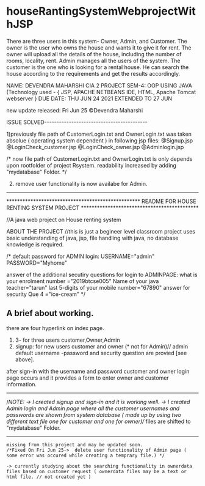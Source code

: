 # houseRantingSystemWebprojectWithJSP
There are three users in this system- Owner, Admin, and Customer. The owner is the user who owns the house and wants it to give it for rent. The owner will upload all the details of the house, including the number of rooms, locality, rent. Admin manages all the users of the system. The customer is the one who is looking for a rental house. He can search the house according to the requirements and get the results accordingly.

NAME: DEVENDRA MAHARSHI
CIA 2 PROJECT SEM-4: OOP USING JAVA (Technology used - { JSP, APACHE NETBEANS IDE, HTML, Apache Tomcat webserver } 
DUE DATE: THU JUN 24 2021 EXTENDED TO 27 JUN


new update released: Fri Jun 25 ©Devendra Maharshi

ISSUE SOLVED------------------------------------------

1)previously file path of CustomerLogin.txt and OwnerLogin.txt was taken absolue ( operating system dependent ) in following jsp files:
@Signup.jsp
@LoginCheck_customer.jsp
@LoginCheck_owner.jsp
@Adminlogin.jsp

/* 	now file path of CustomerLogin.txt and OwnerLogin.txt is only depends upon rootfolder of project Rsystem.
	readability increased by adding "mydatabase" Folder.
*/


2) remove user functionality is now availabe for Admin.


------------------------------------------------------------------



************************************************** README FOR HOUSE RENTING SYSTEM PROJECT ********************************************

//A java web project on House renting system

ABOUT THE PROJECT
//this is just a begineer level classroom project uses basic understanding of java, jsp, file handling with java, no database knowledge is required.

/* default password for ADMIN login:
USERNAME="admin" PASSWORD="Myhome"

answer of the additional secutiry questions for login to ADMINPAGE:
what is your enrolment number ="2019btcse005"
Name of your java teacher="tarun"
last 5-digits of your mobile number="67890"
answer for security Que 4 ="ice-cream"
*/

A brief about working.
---------------------------------------------------------------------------------------------

there are four hyperlink on index page.
1) 3- for three users customer,Owner,Admin
2) signup: for new users customer and owner (* not for Admin)// admin default username -password and security question are provied [see above].

after sign-in with the username and password  customer and owner login page occurs and it provides a form to enter owner and customer information.


---------------------------------------------------------------------------------------------
/*NOTE:
-> I created signup and sign-in and it is working well.
-> I created Admin login and Admin page where all the customer usernames and passwords are shown from system database ( made up by using two different text file one for customer and one for owner)/* files are shifted to "mydatabase" Folder.

---------------------------------
	missing from this project and may be updated soon.
	/*Fixed On Fri Jun 25->  delete user functionality of Admin page ( some error was occured while creating a temprary file.) */
	
	-> currently studying about the searching functionality in ownerdata files based on customer request ( ownerdata files may be a text or html file. // not created yet )
	    



